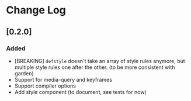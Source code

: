# Change Log

## [0.2.0]
### Added
- [BREAKING] ```defstyle``` doesn't take an array of style rules anymore, but multiple style rules one after the other.
  (to be more consistent with garden)
- Support for media-query and keyframes
- Support compiler options
- Add style component (to document, see tests for now)
